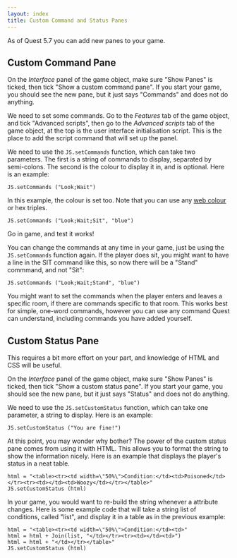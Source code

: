 ```yaml
---
layout: index
title: Custom Command and Status Panes
---
```



As of Quest 5.7 you can add new panes to your game.

Custom Command Pane
-------------------

On the _Interface_ panel of the game object, make sure "Show Panes" is ticked, then tick "Show a custom command pane". If you start your game, you should see the new pane, but it just says "Commands" and does not do anything.

We need to set some commands. Go to the _Features_ tab of the game object, and tick "Advanced scripts", then go to the _Advanced scripts_ tab of the game object, at the top is the user interface initialisation script. This is the place to add the script command that will set up the panel.

We need to use the `JS.setCommands` function, which can take two parameters. The first is a string of commands to display, separated by semi-colons. The second is the colour to display it in, and is optional. Here is an example:

```
JS.setCommands ("Look;Wait")
```

In this example, the colour is set too. Note that you can use any [web colour](https://en.wikipedia.org/wiki/Web_colors) or hex triples.

```
JS.setCommands ("Look;Wait;Sit", "blue")
```

Go in game, and test it works!

You can change the commands at any time in your game, just be using the `JS.setCommands` function again. If the player does sit, you might want to have a line in the SIT command like this, so now there will be a "Stand" commmand, and not "Sit":

```
JS.setCommands ("Look;Wait;Stand", "blue")
```

You might want to set the commands when the player enters and leaves a specific room, if there are commands specific to that room. This works best for simple, one-word commands, however you can use any command Quest can understand, including commands you have added yourself.


Custom Status Pane
------------------

This requires a bit more effort on your part, and knowledge of HTML and CSS will be useful.

On the _Interface_ panel of the game object, make sure "Show Panes" is ticked, then tick "Show a custom status pane". If you start your game, you should see the new pane, but it just says "Status" and does not do anything.

We need to use the `JS.setCustomStatus` function, which can take one parameter, a string to display. Here is an example:

```
JS.setCustomStatus ("You are fine!")
```

At this point, you may wonder why bother? The power of the custom status pane comes from using it with HTML. This allows you to format the string to show the information nicely. Here is an example that displays the player's status in a neat table. 

```
html = "<table><tr><td width=\"50%\">Condition:</td><td>Poisoned</td></tr><tr><td></td><td>Woozy</td></tr></table>"
JS.setCustomStatus (html)
```

In your game, you would want to re-build the string whenever a attribute changes. Here is some example code that will take a string list of conditions, called "list", and display it in a table as in the previous example:

```
html = "<table><tr><td width=\"50%\">Condition:</td><td>"
html = html + Join(list, "</td></tr><tr><td></td><td>")
html = html + "</td></tr></table>"
JS.setCustomStatus (html)
```

